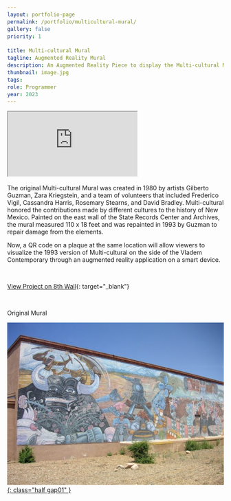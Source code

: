 ```yaml
---
layout: portfolio-page
permalink: /portfolio/multicultural-mural/
gallery: false
priority: 1

title: Multi-cultural Mural
tagline: Augmented Reality Mural
description: An Augmented Reality Piece to display the Multi-cultural Mural in Santa Fe, New Mexico, where it used to exist
thumbnail: image.jpg
tags: 
role: Programmer
year: 2023
---
```


<iframe class="full aspect16-9" src="https://www.youtube.com/embed/V4Q-cZQh33c?autoplay=1&mute=1&loop=1&list=PLRNKKzTiLuHSUuXXtITI_tQJI0cNOAdWA" allowfullscreen></iframe>

The original Multi-cultural Mural was created in 1980 by artists Gilberto Guzman, Zara Kriegstein, and a team of volunteers that included Frederico Vigil, Cassandra Harris, Rosemary Stearns, and David Bradley. Multi-cultural honored the contributions made by different cultures to the history of New Mexico. Painted on the east wall of the State Records Center and Archives, the mural measured 110 x 18 feet and was repainted in 1993 by Guzman to repair damage from the elements.

Now, a QR code on a plaque at the same location will allow viewers to visualize the 1993 version of Multi-cultural on the side of the Vladem Contemporary through an augmented reality application on a smart device.

<br>

[View Project on 8th Wall](https://www.8thwall.com/vastlab/guzman-multicultural){: target="_blank"}

<br>

Original Mural

<a href="mural-original.jpg" target="_blank">![](mural-original.jpg){: class="half gap01" }</a>